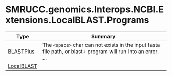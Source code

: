 ﻿
# SMRUCC.genomics.Interops.NCBI.Extensions.LocalBLAST.Programs

|Type|Summary|
|----|-------|
|[BLASTPlus](./BLASTPlus.md)|The ``<space>`` char can not exists in the input fasta file path, or blast+ program will run into an error. ...|
|[LocalBLAST](./LocalBLAST.md)||

